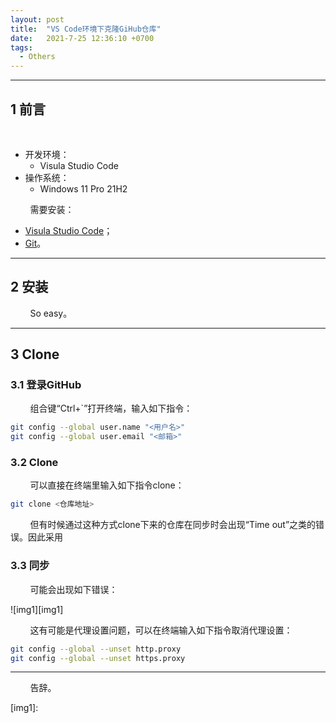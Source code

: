 ```yaml
---
layout: post
title:  "VS Code环境下克隆GiHub仓库"
date:   2021-7-25 12:36:10 +0700
tags:
  - Others
---
```


-------

## 1 前言

&#160; &#160; &#160; &#160; 

* 开发环境：
	* Visula Studio Code
* 操作系统：
	* Windows 11 Pro 21H2

&#160; &#160; &#160; &#160; 需要安装：

* [Visula Studio Code](https://code.visualstudio.com/#alt-downloads)；
* [Git](https://git-scm.com/download/win)。

----

## 2 安装

&#160; &#160; &#160; &#160; So easy。

----

## 3 Clone

### 3.1 登录GitHub

&#160; &#160; &#160; &#160; 组合键“Ctrl+`”打开终端，输入如下指令：

```sh
git config --global user.name "<用户名>"
git config --global user.email "<邮箱>"
```

### 3.2 Clone

&#160; &#160; &#160; &#160; 可以直接在终端里输入如下指令clone：

```sh
git clone <仓库地址>
```

&#160; &#160; &#160; &#160; 但有时候通过这种方式clone下来的仓库在同步时会出现“Time out”之类的错误。因此采用



### 3.3 同步

&#160; &#160; &#160; &#160; 可能会出现如下错误：

![img1][img1]

&#160; &#160; &#160; &#160; 这有可能是代理设置问题，可以在终端输入如下指令取消代理设置：

```sh
git config --global --unset http.proxy
git config --global --unset https.proxy
```



----
&#160; &#160; &#160; &#160; 告辞。

[img1]: